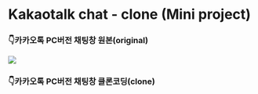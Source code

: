 # Kakaotalk chat - clone (Mini project)

### 👇카카오톡 PC버전 채팅창 원본(original)
<img src="https://t1.kakaocdn.net/kakaocorp/Service/KakaoTalk/pc/slide/talkpc_pcversion_01.jpg">

### 👇카카오톡 PC버전 채팅창 클론코딩(clone)
